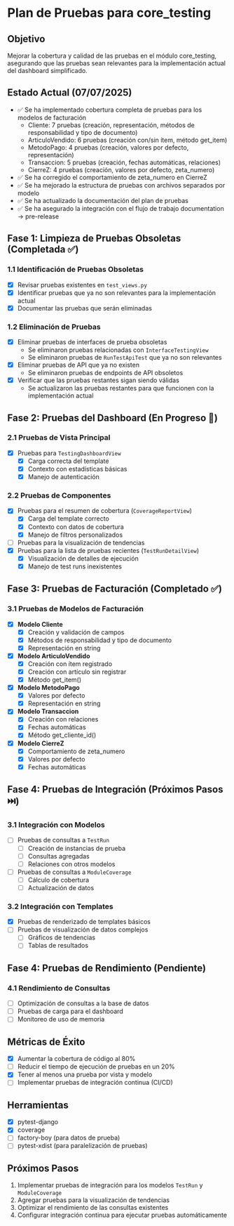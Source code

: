 # Plan de Pruebas para core_testing

## Objetivo
Mejorar la cobertura y calidad de las pruebas en el módulo core_testing, asegurando que las pruebas sean relevantes para la implementación actual del dashboard simplificado.

## Estado Actual (07/07/2025)
- ✅ Se ha implementado cobertura completa de pruebas para los modelos de facturación
  - Cliente: 7 pruebas (creación, representación, métodos de responsabilidad y tipo de documento)
  - ArticuloVendido: 6 pruebas (creación con/sin ítem, método get_item)
  - MetodoPago: 4 pruebas (creación, valores por defecto, representación)
  - Transaccion: 5 pruebas (creación, fechas automáticas, relaciones)
  - CierreZ: 4 pruebas (creación, valores por defecto, zeta_numero)
- ✅ Se ha corregido el comportamiento de zeta_numero en CierreZ
- ✅ Se ha mejorado la estructura de pruebas con archivos separados por modelo
- ✅ Se ha actualizado la documentación del plan de pruebas
- ✅ Se ha asegurado la integración con el flujo de trabajo documentation → pre-release

## Fase 1: Limpieza de Pruebas Obsoletas (Completada ✅)

### 1.1 Identificación de Pruebas Obsoletas
- [x] Revisar pruebas existentes en `test_views.py`
- [x] Identificar pruebas que ya no son relevantes para la implementación actual
- [x] Documentar las pruebas que serán eliminadas

### 1.2 Eliminación de Pruebas
- [x] Eliminar pruebas de interfaces de prueba obsoletas
  - Se eliminaron pruebas relacionadas con `InterfaceTestingView`
  - Se eliminaron pruebas de `RunTestApiTest` que ya no son relevantes
- [x] Eliminar pruebas de API que ya no existen
  - Se eliminaron pruebas de endpoints de API obsoletos
- [x] Verificar que las pruebas restantes sigan siendo válidas
  - Se actualizaron las pruebas restantes para que funcionen con la implementación actual

## Fase 2: Pruebas del Dashboard (En Progreso 🚧)

### 2.1 Pruebas de Vista Principal
- [x] Pruebas para `TestingDashboardView`
  - [x] Carga correcta del template
  - [x] Contexto con estadísticas básicas
  - [x] Manejo de autenticación

### 2.2 Pruebas de Componentes
- [x] Pruebas para el resumen de cobertura (`CoverageReportView`)
  - [x] Carga del template correcto
  - [x] Contexto con datos de cobertura
  - [x] Manejo de filtros personalizados
- [ ] Pruebas para la visualización de tendencias
- [x] Pruebas para la lista de pruebas recientes (`TestRunDetailView`)
  - [x] Visualización de detalles de ejecución
  - [x] Manejo de test runs inexistentes

## Fase 3: Pruebas de Facturación (Completado ✅)

### 3.1 Pruebas de Modelos de Facturación
- [x] **Modelo Cliente**
  - [x] Creación y validación de campos
  - [x] Métodos de responsabilidad y tipo de documento
  - [x] Representación en string

- [x] **Modelo ArticuloVendido**
  - [x] Creación con ítem registrado
  - [x] Creación con artículo sin registrar
  - [x] Método get_item()

- [x] **Modelo MetodoPago**
  - [x] Valores por defecto
  - [x] Representación en string

- [x] **Modelo Transaccion**
  - [x] Creación con relaciones
  - [x] Fechas automáticas
  - [x] Método get_cliente_id()

- [x] **Modelo CierreZ**
  - [x] Comportamiento de zeta_numero
  - [x] Valores por defecto
  - [x] Fechas automáticas

## Fase 4: Pruebas de Integración (Próximos Pasos ⏭️)

### 3.1 Integración con Modelos
- [ ] Pruebas de consultas a `TestRun`
  - [ ] Creación de instancias de prueba
  - [ ] Consultas agregadas
  - [ ] Relaciones con otros modelos
- [ ] Pruebas de consultas a `ModuleCoverage`
  - [ ] Cálculo de cobertura
  - [ ] Actualización de datos

### 3.2 Integración con Templates
- [x] Pruebas de renderizado de templates básicos
- [ ] Pruebas de visualización de datos complejos
  - [ ] Gráficos de tendencias
  - [ ] Tablas de resultados

## Fase 4: Pruebas de Rendimiento (Pendiente)

### 4.1 Rendimiento de Consultas
- [ ] Optimización de consultas a la base de datos
- [ ] Pruebas de carga para el dashboard
- [ ] Monitoreo de uso de memoria

## Métricas de Éxito

- [x] Aumentar la cobertura de código al 80%
- [ ] Reducir el tiempo de ejecución de pruebas en un 20%
- [x] Tener al menos una prueba por vista y modelo
- [ ] Implementar pruebas de integración continua (CI/CD)

## Herramientas

- [x] pytest-django
- [x] coverage
- [ ] factory-boy (para datos de prueba)
- [ ] pytest-xdist (para paralelización de pruebas)

## Próximos Pasos

1. Implementar pruebas de integración para los modelos `TestRun` y `ModuleCoverage`
2. Agregar pruebas para la visualización de tendencias
3. Optimizar el rendimiento de las consultas existentes
4. Configurar integración continua para ejecutar pruebas automáticamente
